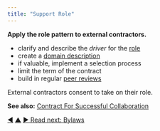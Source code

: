 ```yaml
---
title: "Support Role"
---
```



**Apply the role pattern to external contractors.**

-   clarify and describe the <dfn data-info="Organizational Driver: A driver is a person’s or a group's motive for responding to a specific situation. A driver is considered an **organizational driver** if responding to it would help the organization generate value, eliminate waste or avoid unintended consequences.">driver</dfn> for the [role](role.html)
-   create a [domain description](clarify-and-develop-domains.html)
-   if valuable, implement a selection process
-   limit the term of the contract
-   build in regular [peer reviews](peer-review.html)

External contractors consent to take on their role.

**See also:** [Contract For Successful Collaboration](contract-for-successful-collaboration.html)

<div class="bottom-nav">
<a href="transparent-salary.html" title="Back to: Transparent Salary">◀</a> <a href="enablers-of-collaboration.html" title="Up: Enablers of Collaboration">▲</a> <a href="bylaws.html" title="">▶ Read next: Bylaws</a>
</div>
